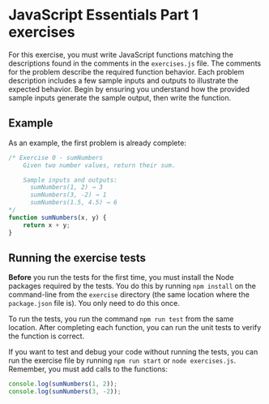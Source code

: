 # JavaScript Essentials Part 1 exercises

For this exercise, you must write JavaScript functions matching the descriptions found in the comments in the `exercises.js` file. The comments for the problem describe the required function behavior. Each problem description includes a few sample inputs and outputs to illustrate the expected behavior. Begin by ensuring you understand how the provided sample inputs generate the sample output, then write the function.

## Example

As an example, the first problem is already complete:

```javascript
/* Exercise 0 - sumNumbers
    Given two number values, return their sum.

    Sample inputs and outputs:
      sumNumbers(1, 2) → 3
      sumNumbers(3, -2) → 1
      sumNumbers(1.5, 4.5) → 6
*/
function sumNumbers(x, y) {
    return x + y;
}
```

## Running the exercise tests

**Before** you run the tests for the first time, you must install the Node packages required by the tests. You do this by running `npm install` on the command-line from the `exercise` directory (the same location where the `package.json` file is). You only need to do this once.

To run the tests, you run the command `npm run test` from the same location. After completing each function, you can run the unit tests to verify the function is correct.

If you want to test and debug your code without running the tests, you can run the exercise file by running `npm run start` or `node exercises.js`. Remember, you must add calls to the functions:

```js
console.log(sumNumbers(1, 2));
console.log(sumNumbers(3, -2));
```
